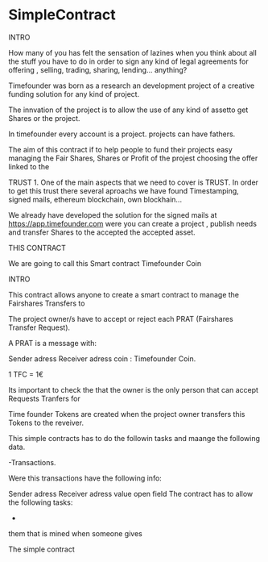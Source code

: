 # SimpleContract

INTRO

How many of you has felt the sensation of lazines when you think about all the stuff you have to do in order to sign  any kind of legal agreements for offering , selling, trading, sharing, lending... anything?

Timefounder was born as a research an development project of a creative funding solution for any kind of project.

The innvation of the project is to allow the use of any kind of assetto get Shares or the project.

In timefounder every account is a project. 
projects can have fathers.

The aim of this contract if to help people to fund their projects easy managing the Fair Shares, Shares or Profit of the projest choosing the offer linked to the 


TRUST
1.
One of the main aspects that we need to cover is TRUST. In order to get this trust there several aproachs we have found Timestamping, signed mails, ethereum blockchain, own blockhain...

We already have developed the solution for the signed mails at https://app.timefounder.com were you can create a project , publish needs and transfer Shares to the accepted the accepted asset.


THIS CONTRACT

We are going to call this Smart contract Timefounder Coin

INTRO

This contract allows anyone to create  a smart contract to manage the Fairshares Transfers to 

The project owner/s have to accept or reject each PRAT (Fairshares Transfer Request).

A PRAT is a message with:

Sender adress
Receiver adress 
coin : Timefounder Coin.

1 TFC = 1€

Its important to check the that the owner is the only person that can accept Requests Tranfers for 

Time founder Tokens are created when the project owner transfers this Tokens to the reveiver.

This simple contracts has to do the followin tasks and maange the following data.

-Transactions.

Were this transactions have the following info:

Sender adress
Receiver adress
value
open field 
The contract has to allow the following tasks:

-

them  that is mined when someone gives 

The simple contract 
